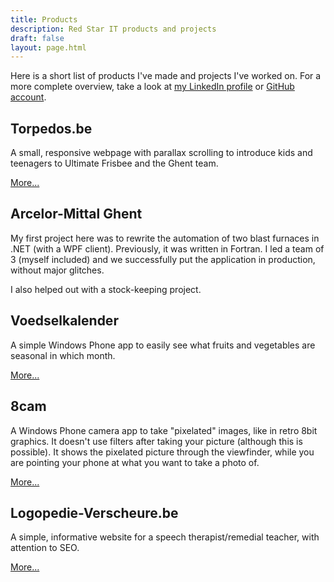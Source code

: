 ```yaml
---
title: Products
description: Red Star IT products and projects
draft: false
layout: page.html
---
```


Here is a short list of products I've made and projects I've worked on. For a more complete overview, 
take a look at [my LinkedIn profile](https://be.linkedin.com/in/petermorlion) or [GitHub account](https://github.com/petermorlion).

## Torpedos.be

A small, responsive webpage with parallax scrolling to introduce kids and teenagers to Ultimate Frisbee and the Ghent
team.

[More...](torpedos.html)

## Arcelor-Mittal Ghent

My first project here was to rewrite the automation of two blast furnaces in .NET (with a WPF client). 
Previously, it was written in Fortran. I led a team of 3 (myself included) and we successfully put the 
application in production, without major glitches.

I also helped out with a stock-keeping project.

## Voedselkalender

A simple Windows Phone app to easily see what fruits and vegetables are seasonal in which month.

[More...](voedselkalender.html)

## 8cam

A Windows Phone camera app to take "pixelated" images, like in retro 8bit graphics. It doesn't use
filters after taking your picture (although this is possible). It shows the pixelated picture through
the viewfinder, while you are pointing your phone at what you want to take a photo of.

[More...](8cam.html)

## Logopedie-Verscheure.be

A simple, informative website for a speech therapist/remedial teacher, with attention to SEO.

[More...](logopedie-verscheure.html)
